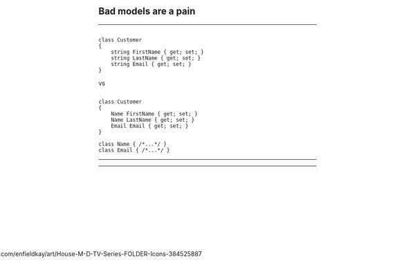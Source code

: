 ## Bad models are a pain

----

<pre><code data-noescape data-trim class="lang-csharp hljs">
class Customer
{
    <span class="highlightcode">string</span> FirstName { get; set; }
    <span class="highlightcode">string</span> LastName { get; set; }
    <span class="highlightcode">string</span> Email { get; set; }
}
</code></pre>

vs

<pre><code data-noescape data-trim class="lang-csharp hljs">
class Customer
{
    <span class="highlightcode">Name</span> FirstName { get; set; }
    <span class="highlightcode">Name</span> LastName { get; set; }
    <span class="highlightcode">Email</span> Email { get; set; }
}

class <span class="highlightcode">Name</span> { /*...*/ }
class <span class="highlightcode">Email</span> { /*...*/ }
</code></pre>

----

<!-- .slide: data-background="images/house-md-reuse.png" data-background-size="cover"  data-state="dimmed" -->

<h2 style="position: absolute; top: 480px; right: -80px; color: white; text-transform: none;">Everybody lies</h2>

<div style="position: absolute; top: 630px; left: -16%;">
  <p class="img-src">https://www.deviantart.com/enfieldkay/art/House-M-D-TV-Series-FOLDER-Icons-384525887</p>
</div>

---